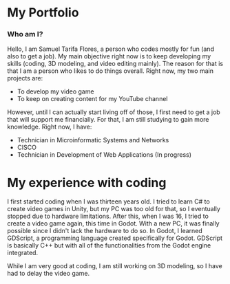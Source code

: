 # My Portfolio
### Who am I?
Hello, I am Samuel Tarifa Flores, a person who codes mostly for fun (and also to get a job). My main objective right now is to keep developing my skills (coding, 3D modeling, and video editing mainly). The reason for that is that I am a person who likes to do things overall. Right now, my two main projects are:
  - To develop my video game
  - To keep on creating content for my YouTube channel

However, until I can actually start living off of those, I first need to get a job that will support me financially. For that, I am still studying to gain more knowledge. Right now, I have:
  - Technician in Microinformatic Systems and Networks
  - CISCO
  - Technician in Development of Web Applications (In progress)

# My experience with coding
I first started coding when I was thirteen years old. I tried to learn C# to create video games in Unity, but my PC was too old for that, so I eventually stopped due to hardware limitations. After this, when I was 16, I tried to create a video game again, this time in Godot. With a new PC, it was finally possible since I didn't lack the hardware to do so. In Godot, I learned GDScript, a programming language created specifically for Godot. GDScript is basically C++ but with all of the functionalities from the Godot engine integrated.

While I am very good at coding, I am still working on 3D modeling, so I have had to delay the video game.
